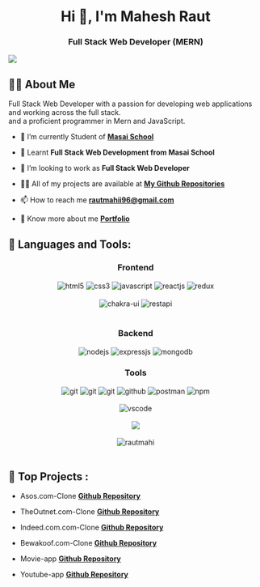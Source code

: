 <h1 align="center">Hi 👋, I'm Mahesh  Raut</h1>
<h3 align="center">Full Stack Web Developer (MERN)</h3>
<img  src="https://wallpapercave.com/wp/wp10167060.jpg"/>


## 🙋‍♂️ About Me


Full Stack Web Developer with a passion for developing web applications and  working across the full stack.<br/> and a proficient programmer in Mern and JavaScript.

- 🔭 I’m currently Student of **[Masai School](https://www.masaischool.com/)**

- 🌱 Learnt **Full Stack Web Development from Masai School**

- 👯 I’m looking to work as **Full Stack Web Developer**

- 👨‍💻 All of my projects are available at **[My Github Repositories](https://github.com/Rautmahi?tab=repositories)**

- 📫 How to reach me **rautmahii96@gmail.com**

- 🔭 Know more about me **[Portfolio](https://rautmahi.github.io/)**


## 🚀 Languages and Tools:
<div align="center">
 
 <div align="center"><h3 align="center">Frontend</h3>
<img src="https://img.shields.io/badge/html5-%23E34F26.svg?style=for-the-badge&logo=html5&logoColor=white" align="center" alt="html5">
<img src = "https://img.shields.io/badge/css3-%231572B6.svg?style=for-the-badge&logo=css3&logoColor=white" align="center" alt="css3">
<img src ="https://img.shields.io/badge/javascript-%23323330.svg?style=for-the-badge&logo=javascript&logoColor=%23F7DF1E" align="center" alt="javascript">
<img src="https://img.shields.io/badge/React-20232A?style=for-the-badge&logo=react&logoColor=61DAFB"  align="center" alt="reactjs" />
<img src="https://img.shields.io/badge/Redux-593D88?style=for-the-badge&logo=redux&logoColor=white"  align="center" alt="redux" />

<br/>
<br/>
  <img src = "https://img.shields.io/badge/chakra ui-%234ED1C5.svg?style=for-the-badge&logo=chakraui&logoColor=white" align="center" alt="chakra-ui"/>
  <img src="https://img.shields.io/badge/rest api-%23000000.svg?style=for-the-badge&logo=flask&logoColor=white" align="center" alt="restapi"/>
  
</div>
 <br/>
  <div align="center"><h3 align="center">Backend</h3> 
<img src="https://img.shields.io/badge/Node.js-339933?style=for-the-badge&logo=nodedotjs&logoColor=white" align="center" alt="nodejs" />
<img src="https://img.shields.io/badge/Express.js-000000?style=for-the-badge&logo=express&logoColor=white" align="center" alt="expressjs"/>
<img src="https://img.shields.io/badge/MongoDB-4EA94B?style=for-the-badge&logo=mongodb&logoColor=white" align="center" alt="mongodb"/>
 </div>
  <div align="center"><h3 align="center">Tools</h3> 
   <img src="https://img.shields.io/badge/netlify-%23000000.svg?style=for-the-badge&logo=netlify&logoColor=#00C7B7" align="center" alt="git"/>
   <img src="https://img.shields.io/badge/vercel-%23000000.svg?style=for-the-badge&logo=vercel&logoColor=whit" align="center" alt="git"/>
   <img src="https://img.shields.io/badge/Git-f44d27?style=for-the-badge&logo=git&logoColor=white"  align="center" alt="git"/>
<img src="https://img.shields.io/badge/GitHub-100000?style=for-the-badge&logo=github&logoColor=white"  align="center" alt="github"/>
<img src ="https://img.shields.io/badge/Postman-FF6C37?style=for-the-badge&logo=postman&logoColor=white" align="center" alt="postman">
<img src = "https://img.shields.io/badge/NPM-%23000000.svg?style=for-the-badge&logo=npm&logoColor=white" align="center" alt="npm">
  
   <br/>
<br/>
    <img src="https://img.shields.io/badge/Visual%20Studio-5C2D91.svg?style=for-the-badge&logo=visual-studio&logoColor=white"  align="center" alt="vscode"/>
 </div>
</div>
<br/>

<div align="center">
 
  <img src="https://github-readme-streak-stats.herokuapp.com/?user=rautmahi&theme=light&hide_border=false" src="github" />
 <br/>
  <br/>
<!--  <img src="https://github-readme-stats.vercel.app/api?username=rautmahi&theme=light&hide_border=false&include_all_commits=false&count_private=false" alt="github" /> -->
       <img src="https://github-readme-stats.vercel.app/api?username=rautmahi&show_icons=true&locale=en" alt="rautmahi" />

 <br/>
 <br/>
<!--  <img src="https://github-readme-stats.vercel.app/api/top-langs/?username=rautmahi&theme=light&hide_border=false&include_all_commits=false&count_private=false&layout=compact" alt="github" /> -->
</div>


## 🚀 Top Projects :

 - Asos.com-Clone  **[Github Repository](https://github.com/agodse21/Asos_clone)**

 - TheOutnet.com-Clone  **[Github Repository](https://github.com/satyamkumarjha2002/The_OutNet_Clone)**
 
 - Indeed.com.com-Clone  **[Github Repository](https://github.com/Chhattoo25/curved-knee-365)**
 
 - Bewakoof.com-Clone  **[Github Repository](https://github.com/Rautmahi/Unit2ProjectBewakoof)**

 - Movie-app  **[Github Repository](https://github.com/Rautmahi/MovieApp2)**

 - Youtube-app **[Github Repository](https://github.com/Rautmahi/ES6--Youtube)**


 
<br/>
<br/>

